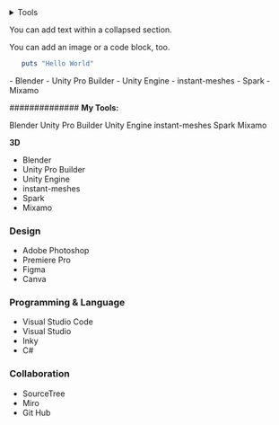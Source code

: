 <details>

<summary>Tools</summary>
### You can add a header
You can add text within a collapsed section. 
You can add an image or a code block, too.

```ruby
   puts "Hello World"
```

</details>



You can add text within a collapsed section. 

You can add an image or a code block, too.

```ruby
   puts "Hello World"
```

</details>
  - Blender
- Unity Pro Builder
- Unity Engine
- instant-meshes
- Spark
- Mixamo
</sub> 

############## **My Tools:**

Blender
Unity Pro Builder
Unity Engine
instant-meshes
Spark
Mixamo

**3D**
- Blender
- Unity Pro Builder
- Unity Engine
- instant-meshes
- Spark
- Mixamo

### **Design**
- Adobe Photoshop
- Premiere Pro
- Figma
- Canva

### **Programming & Language**
- Visual Studio Code
- Visual Studio
- Inky
- C#

### **Collaboration**
- SourceTree
- Miro
- Git Hub
